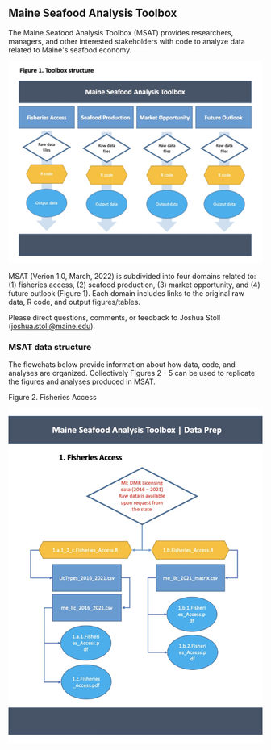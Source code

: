 ## Maine Seafood Analysis Toolbox

The Maine Seafood Analysis Toolbox (MSAT) provides researchers, managers, and other interested stakeholders with code to analyze data related to Maine's seafood economy. 

<img style="float: center;" src="https://github.com/Social-Oceans-Lab/Maine_Seafood_Analysis/blob/main/Background/Fig1.Toolbox.jpg" alt="Figure1_Toolbox_Structure" width="600"> 

MSAT (Verion 1.0, March, 2022) is subdivided into four domains related to: (1) fisheries access, (2) seafood production, (3) market opportunity, and (4) future outlook (Figure 1). Each domain includes links to the original raw data, R code, and output figures/tables. 

Please direct questions, comments, or feedback to Joshua Stoll (joshua.stoll@maine.edu). 

### MSAT data structure

The flowchats below provide information about how data, code, and analyses are organized. Collectively Figures 2 - 5 can be used to replicate the figures and analyses produced in MSAT.  

Figure 2. Fisheries Access

<img style="float: center;" src="https://github.com/Social-Oceans-Lab/Maine_Seafood_Analysis/blob/main/Background/Fig2.Toolbox.jpg" alt="Figure2_Toolbox_Structure" width="600"> 
